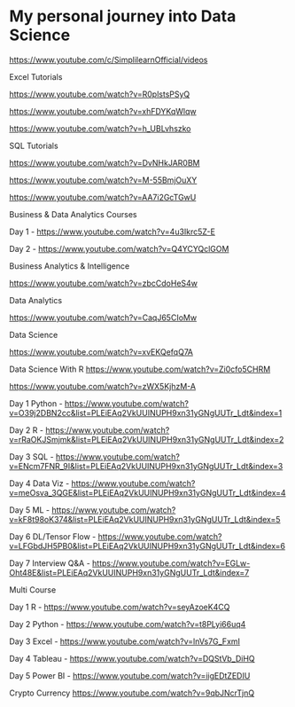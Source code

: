 # My personal journey into Data Science

https://www.youtube.com/c/SimplilearnOfficial/videos

Excel Tutorials

https://www.youtube.com/watch?v=R0plstsPSyQ

https://www.youtube.com/watch?v=xhFDYKqWlqw

https://www.youtube.com/watch?v=h_UBLvhszko


SQL Tutorials

https://www.youtube.com/watch?v=DvNHkJAR0BM

https://www.youtube.com/watch?v=M-55BmjOuXY

https://www.youtube.com/watch?v=AA7i2GcTGwU


Business & Data Analytics Courses

Day 1 - https://www.youtube.com/watch?v=4u3Ikrc5Z-E

Day 2 - https://www.youtube.com/watch?v=Q4YCYQclGOM

Business Analytics & Intelligence 

https://www.youtube.com/watch?v=zbcCdoHeS4w

Data Analytics

https://www.youtube.com/watch?v=CaqJ65CIoMw


Data Science 

https://www.youtube.com/watch?v=xvEKQefqQ7A

Data Science With R
https://www.youtube.com/watch?v=Zi0cfo5CHRM

https://www.youtube.com/watch?v=zWX5KjhzM-A

Day 1 Python - https://www.youtube.com/watch?v=O39j2DBN2cc&list=PLEiEAq2VkUUINUPH9xn31yGNgUUTr_Ldt&index=1

Day 2 R - https://www.youtube.com/watch?v=rRaOKJSmjmk&list=PLEiEAq2VkUUINUPH9xn31yGNgUUTr_Ldt&index=2

Day 3 SQL - https://www.youtube.com/watch?v=ENcm7FNR_9I&list=PLEiEAq2VkUUINUPH9xn31yGNgUUTr_Ldt&index=3

Day 4 Data Viz - https://www.youtube.com/watch?v=meOsva_3QGE&list=PLEiEAq2VkUUINUPH9xn31yGNgUUTr_Ldt&index=4

Day 5 ML - https://www.youtube.com/watch?v=kF8t98oK374&list=PLEiEAq2VkUUINUPH9xn31yGNgUUTr_Ldt&index=5

Day 6 DL/Tensor Flow - https://www.youtube.com/watch?v=LFGbdJH5PB0&list=PLEiEAq2VkUUINUPH9xn31yGNgUUTr_Ldt&index=6

Day 7 Interview Q&A - https://www.youtube.com/watch?v=EGLw-Oht48E&list=PLEiEAq2VkUUINUPH9xn31yGNgUUTr_Ldt&index=7


Multi Course

Day 1 R -        https://www.youtube.com/watch?v=seyAzoeK4CQ

Day 2 Python -   https://www.youtube.com/watch?v=t8PLyi66uq4

Day 3 Excel -    https://www.youtube.com/watch?v=lnVs7G_FxmI

Day 4 Tableau -  https://www.youtube.com/watch?v=DQStVb_DiHQ 

Day 5 Power BI - https://www.youtube.com/watch?v=iigEDtZEDIU 

Crypto Currency
https://www.youtube.com/watch?v=9qbJNcrTjnQ

